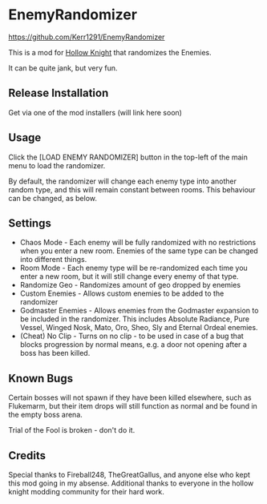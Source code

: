 # EnemyRandomizer

https://github.com/Kerr1291/EnemyRandomizer

This is a mod for [Hollow Knight](http://hollowknight.com/) that randomizes the Enemies.

It can be quite jank, but very fun.

## Release Installation

Get via one of the mod installers (will link here soon)

## Usage
Click the [LOAD ENEMY RANDOMIZER] button in the top-left of the main menu to load the randomizer.

By default, the randomizer will change each enemy type into another random type, and this will remain constant between rooms. This behaviour can be changed, as below.

## Settings
 - Chaos Mode - Each enemy will be fully randomized with no restrictions when you enter a new room. Enemies of the same type can be changed into different things.
 - Room Mode - Each enemy type will be re-randomized each time you enter a new room, but it will still change every enemy of that type.
 - Randomize Geo - Randomizes amount of geo dropped by enemies
 - Custom Enemies - Allows custom enemies to be added to the randomizer
 - Godmaster Enemies - Allows enemies from the Godmaster expansion to be included in the randomizer. This includes Absolute Radiance, Pure Vessel, Winged Nosk, Mato, Oro, Sheo, Sly and Eternal Ordeal enemies.
 - (Cheat) No Clip - Turns on no clip - to be used in case of a bug that blocks progression by normal means, e.g. a door not opening after a boss has been killed.

## Known Bugs
Certain bosses will not spawn if they have been killed elsewhere, such as Flukemarm, but their item drops will still function as normal and be found in the empty boss arena.

Trial of the Fool is broken - don't do it.


## Credits


Special thanks to Fireball248, TheGreatGallus, and anyone else who kept this mod going in my absense.
Additional thanks to everyone in the hollow knight modding community for their hard work.
